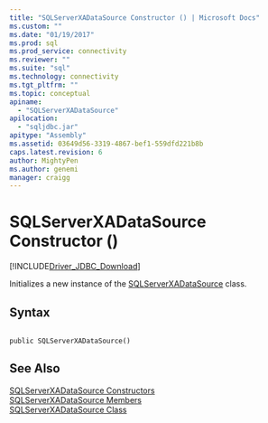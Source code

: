 ```yaml
---
title: "SQLServerXADataSource Constructor () | Microsoft Docs"
ms.custom: ""
ms.date: "01/19/2017"
ms.prod: sql
ms.prod_service: connectivity
ms.reviewer: ""
ms.suite: "sql"
ms.technology: connectivity
ms.tgt_pltfrm: ""
ms.topic: conceptual
apiname: 
  - "SQLServerXADataSource"
apilocation: 
  - "sqljdbc.jar"
apitype: "Assembly"
ms.assetid: 03649d56-3319-4867-bef1-559dfd221b8b
caps.latest.revision: 6
author: MightyPen
ms.author: genemi
manager: craigg
---
```

# SQLServerXADataSource Constructor ()
[!INCLUDE[Driver_JDBC_Download](../../../includes/driver_jdbc_download.md)]

  Initializes a new instance of the [SQLServerXADataSource](../../../connect/jdbc/reference/sqlserverxadatasource-class.md) class.  
  
## Syntax  
  
```  
  
public SQLServerXADataSource()  
```  
  
## See Also  
 [SQLServerXADataSource Constructors](../../../connect/jdbc/reference/sqlserverxadatasource-constructors.md)   
 [SQLServerXADataSource Members](../../../connect/jdbc/reference/sqlserverxadatasource-members.md)   
 [SQLServerXADataSource Class](../../../connect/jdbc/reference/sqlserverxadatasource-class.md)  
  
  
